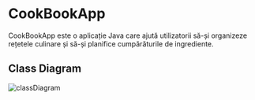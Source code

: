 # CookBookApp
CookBookApp este o aplicație Java care ajută utilizatorii să-și organizeze rețetele culinare și să-și planifice cumpărăturile de ingrediente.

## Class Diagram
![classDiagram](https://github.com/adelin232/CookBookApp/assets/57917804/cf02c24d-d9ee-48a0-8c1a-f790efbffa0d)
